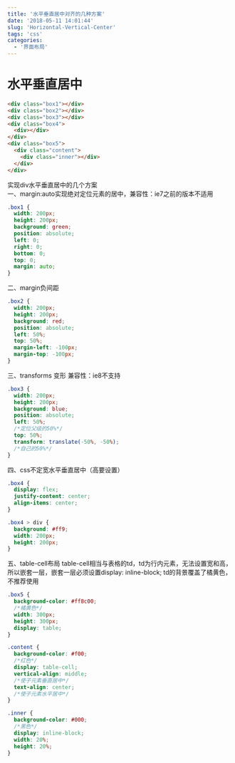 ```yaml
---
title: '水平垂直居中对齐的几种方案'
date: '2018-05-11 14:01:44'
slug: 'Horizontal-Vertical-Center'
tags: 'css'
categories:
  - '界面布局'
---
```


# 水平垂直居中

```html
<div class="box1"></div>
<div class="box2"></div>
<div class="box3"></div>
<div class="box4">
  <div></div>
</div>
<div class="box5">
  <div class="content">
    <div class="inner"></div>
  </div>
</div>
```

实现div水平垂直居中的几个方案  
一、margin:auto实现绝对定位元素的居中，兼容性：ie7之前的版本不适用

```css
.box1 {
  width: 200px;
  height: 200px;
  background: green;
  position: absolute;
  left: 0;
  right: 0;
  bottom: 0;
  top: 0;
  margin: auto;
}
```

二、margin负间距

```css
.box2 {
  width: 200px;
  height: 200px;
  background: red;
  position: absolute;
  left: 50%;
  top: 50%;
  margin-left: -100px;
  margin-top: -100px;
}
```

三、transforms 变形 兼容性：ie8不支持

```css
.box3 {
  width: 200px;
  height: 200px;
  background: blue;
  position: absolute;
  left: 50%;
  /*定位父级的50%*/
  top: 50%;
  transform: translate(-50%, -50%);
  /*自己的50%*/
}
```

四、css不定宽水平垂直居中（高要设置）

```css
.box4 {
  display: flex;
  justify-content: center;
  align-items: center;
}

.box4 > div {
  background: #ff9;
  width: 200px;
  height: 200px;
}
```

五、table-cell布局
table-cell相当与表格的td，td为行内元素，无法设置宽和高，所以嵌套一层，嵌套一层必须设置display: inline-block; td的背景覆盖了橘黄色，不推荐使用

```css
.box5 {
  background-color: #ff8c00;
  /*橘黄色*/
  width: 300px;
  height: 300px;
  display: table;
}

.content {
  background-color: #f00;
  /*红色*/
  display: table-cell;
  vertical-align: middle;
  /*使子元素垂直居中*/
  text-align: center;
  /*使子元素水平居中*/
}

.inner {
  background-color: #000;
  /*黑色*/
  display: inline-block;
  width: 20%;
  height: 20%;
}
```
